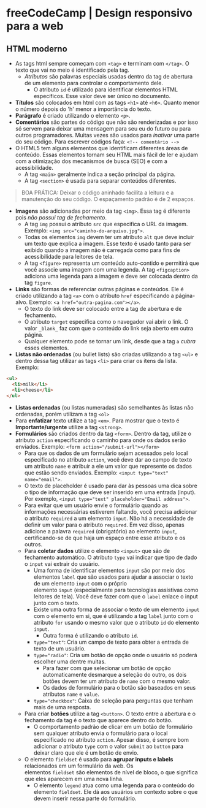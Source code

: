 # freeCodeCamp | Design responsivo para a web

## HTML moderno

- As tags html sempre começam com `<tag>` e terminam com `</tag>`. O texto que vai no meio é identificado pela tag.
	- *Atributos* são palavras especiais usadas dentro da tag de abertura de um elemento para controlar o comportamento dele.
		- O atributo `id` é utilizado para identificar elementos HTML específicos. Esse valor deve ser único no documento.
- **Títulos** são colocados em html com as tags `<h1>` até `<h6>`. Quanto menor o número depois do 'h' menor a importância do texto.
- **Parágrafo** é criado utilizando o elemento `<p>`.
- **Comentários** são partes do código que não são renderizadas e por isso só servem para deixar uma mensagem para seu eu do futuro ou para outros programadores. Muitas vezes são usados para *inativar* uma parte do seu código. Para escrever códigos faça: `<!-- comentário -->`
- O HTML5 tem alguns elementos que identificam diferentes áreas de conteúdo. Essas elementos tornam seu HTML mais fácil de ler e ajudam com a otimização dos mecanismos de busca (SEO) e com a acessibilidade.
	- A tag `<main>` geralmente indica a seção principal da página.
	- A tag `<section>` é usada para separar conteúdos diferentes.

>BOA PRÁTICA: Deixar o código aninhado facilita a leitura e a manutenção do seu código. O espaçamento padrão é de 2 espaços.

- **Imagens** são adicionadas por meio da tag `<img>`. Essa tag é diferente pois *não possui tag de fechamento*.
	- A tag `img` possui o atributo `src` que especifica o URL da imagem. Exemplo: `<img src="caminho-do-arquivo.jpg">`.
	- Todas os elementos `img` devem ter um atributo `alt` que deve incluir um texto que explica a imagem. Esse texto é usado tanto para ser exibido quando a imagem não é carregada como para fins de acessibilidade para leitores de tela.
	- A tag `<figure>` representa um conteúdo auto-contido e permitirá que você associe uma imagem com uma legenda. A tag `<figcaption>` adiciona uma legenda para a imagem e deve ser colocada dentro da tag `figure`.
- **Links** são formas de referenciar outras páginas e conteúdos. Ele é criado utilizando a tag `<a>` com o atributo `href` especificando a página-alvo. Exemplo: `<a href="outra-pagina.com"></a>`.
	- O texto do link deve ser colocado entre a tag de abertura e de fechamento.
	- O atributo `target` especifica como o navegador vai abrir o link. O valor `_blank_` faz com que o conteúdo do link seja aberto em outra página.
	- Qualquer elemento pode se tornar um link, desde que a tag `a` *cubra* esses elementos.
- **Listas não ordenadas** (ou bullet lists) são criadas utilizando a tag `<ul>` e dentro dessa tag utilizar as tags `<li>` para criar os itens da lista. Exemplo:

```html
<ul>
  <li>milk</li>
  <li>cheese</li>
</ul>
```

- **Listas ordenadas** (ou listas numeradas) são semelhantes às listas não ordenadas, porém utilizam a tag `<ol>`
- Para **enfatizar** texto utilize a tag `<em>`. Para mostrar que o texto é **Importante/urgente** utilize a tag `<strong>`.
- **Formulários** são criados dentro da tag `<form>`. Dentro da tag, utilize o atributo `action` especificando o caminho para onde os dados serão enviados. Exemplo: `<form action="/submit-url"></form>`
	- Para que os dados de um formulário sejam acessados pelo local especificado no atributo `action`, você deve dar ao campo de texto um atributo `name` e atribuir a ele um valor que represente os dados que estão sendo enviados. Exemplo: `<input type="text" name="email">`.
	- O texto de placeholder é usado para dar às pessoas uma dica sobre o tipo de informação que deve ser inserido em uma entrada (input). Por exemplo, `<input type="text" placeholder="Email address">`.
	- Para evitar que um usuário envie o formulário quando as informações necessárias estiverem faltando, você precisa adicionar o atributo `required` a um elemento `input`. Não há a necessidade de definir um valor para o atributo `required`. Em vez disso, apenas adicione a palavra `required` (obrigatório) ao elemento `input`, certificando-se de que haja um espaço entre esse atributo e os outros.
	- Para **coletar dados** utilize o elemento `<input>` que são de fechamento automático.  O atributo `type` vai indicar que tipo de dado o `input` vai extrair do usuário.
		- Uma forma de identificar elementos `input` são por meio dos elementos `label` que são usados para ajudar a associar o texto de um elemento `input` com o próprio elemento `input` (especialmente para tecnologias assistivas como leitores de tela). Você deve fazer com que o `label` enlace o input junto com o texto.
		- Existe uma outra forma de associar o texto de um elemento `input` com o elemento em si, que é utilizando a tag `label` junto com o atributo `for` usando o mesmo valor que o atributo `id` do elemento `input`.
			- Outra forma é utilizando o atributo `id`.
		- `type="text"`: Cria um campo de texto para obter a entrada de texto de um usuário.
		- `type="radio"`: Cria um botão de opção onde o usuário só poderá escolher uma dentre muitas.
			- Para fazer com que selecionar um botão de opção automaticamente desmarque a seleção do outro, os dois botões devem ter um atributo de `name` com o mesmo valor.
			- Os dados de formulário para o botão são baseados em seus atributos `name` e `value`.
		- `type="checkbox"`: Caixa de seleção para perguntas que tenham mais de uma resposta.
	- Para criar **botões** utilize a tag `<button>`. O texto entre a abertura e o fechamento da tag é o texto que aparece dentro do botão.
		- O comportamento padrão de clicar em um botão de formulário sem qualquer atributo envia o formulário para o local especificado no atributo `action`. Apesar disso, é sempre bom adicionar o atributo `type` com o valor `submit` ao `button` para deixar claro que ele é um botão de envio.
	- O elemento `fieldset` é usado para **agrupar inputs e labels** relacionados em um formulário da web. Os elementos `fieldset` são elementos de nível de bloco, o que significa que eles aparecem em uma nova linha.
		- O elemento `legend` atua como uma legenda para o conteúdo do elemento `fieldset`. Ele dá aos usuários um contexto sobre o que devem inserir nessa parte do formulário.